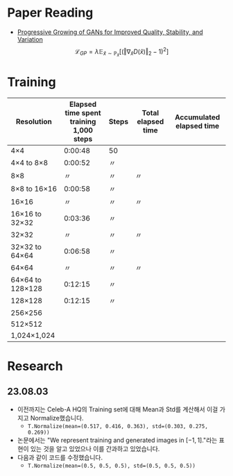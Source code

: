 # Paper Reading
- [Progressive Growing of GANs for Improved Quality, Stability, and Variation](https://arxiv.org/pdf/1710.10196.pdf)
$$\mathcal{L}_{GP} = \lambda \mathbb{E}_{\hat{x} \sim \mathbb{P}_{\hat{x}}}\Big[(\Vert \nabla_{\hat{x}}D(\hat{x}) \Vert_{2} - 1)^{2}\Big]$$

# Training
| Resolution | Elapsed time spent training 1,000 steps | Steps | Total elapsed time | Accumulated elapsed time |
| - | - | - | - | - |
| 4×4 | 0:00:48 | 50 |  |  |
| 4×4 to 8×8 | 0:00:52 | 〃 |  |  |
| 8×8 | 〃 | 〃 | 〃 |  |
| 8×8 to 16×16 | 0:00:58 | 〃 |  |  |
| 16×16 | 〃 | 〃 | 〃 |  |
| 16×16 to 32×32 | 0:03:36 | 〃 |  |  |
| 32×32 | 〃 | 〃 | 〃 |  |
| 32×32 to 64×64 | 0:06:58 | 〃 |  |  |
| 64×64 | 〃 | 〃 | 〃 |  |
| 64×64 to 128×128 | 0:12:15 | 〃 |  |  |
| 128×128 | 0:12:15 | 〃 |
| 256×256 |  |
| 512×512 |  |
| 1,024×1,024 |  |

# Research
## 23.08.03
- 이전까지는 Celeb-A HQ의 Training set에 대해 Mean과 Std를 계산해서 이걸 가지고 Normalize했습니다.
    - `T.Normalize(mean=(0.517, 0.416, 0.363), std=(0.303, 0.275, 0.269))`
- 논문에서는 "We represent training and generated images in $[-1, 1]$."라는 표현이 있는 것을 알고 있었으나 이를 간과하고 있었습니다.
- 다음과 같이 코드를 수정했습니다.
    - `T.Normalize(mean=(0.5, 0.5, 0.5), std=(0.5, 0.5, 0.5))`
